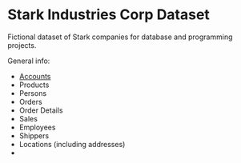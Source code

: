 # Stark Industries Corp Dataset

Fictional dataset of Stark companies for database and programming projects.

General info:
- [Accounts](https://github.com/sean-gits-py/stark_corp_dataset/tree/main/datasets/accounts)
- Products
- Persons
- Orders
- Order Details
- Sales
- Employees
- Shippers
- Locations (including addresses)
- 
